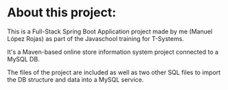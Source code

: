 # About this project:
This is a Full-Stack Spring Boot Application project made by me (Manuel López Rojas) as part of the Javaschool training for T-Systems.

It's a Maven-based online store information system project connected to a MySQL DB.

The files of the project are included as well as two other SQL files to import the DB structure and data into a MySQL service.

